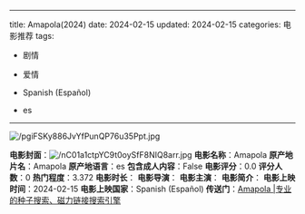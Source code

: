 
---
title: Amapola(2024)
date: 2024-02-15
updated: 2024-02-15
categories: 电影推荐
tags:

- 剧情
- 爱情

- Spanish (Español)
- es
---

<img src="https://image.tmdb.org/t/p/original/pgiFSKy886JvYfPunQP76u35Ppt.jpg" alt="/pgiFSKy886JvYfPunQP76u35Ppt.jpg" title="/pgiFSKy886JvYfPunQP76u35Ppt.jpg">

**电影封面**：<img src="https://image.tmdb.org/t/p/w200/nC01a1ctpYC9t0oySfF8NIQ8arr.jpg" alt="/nC01a1ctpYC9t0oySfF8NIQ8arr.jpg" title="/nC01a1ctpYC9t0oySfF8NIQ8arr.jpg">
**电影名称**：Amapola
**原产地片名**：Amapola
**原产地语言**：es
**包含成人内容**：False
**电影评分**：0.0
**评分人数**：0
**热门程度**：3.372
**电影时长**：
**电影导演**：
**电影主演**：
**电影简介**：
**电影上映时间**：2024-02-15
**电影上映国家**：Spanish (Español)
**传送门**：[Amapola |专业的种子搜索、磁力链接搜索引擎](https://movie.amd794.com:2083/?search=Amapola&ordering=&mode=match_phrase&page_size=10&page=1)

